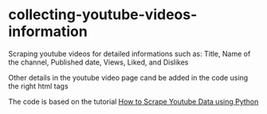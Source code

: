 # collecting-youtube-videos-information
Scraping youtube videos for detailed informations such as:
Title, Name of the channel, Published date, Views, Liked, and Dislikes

Other details in the youtube video page cand be added in the code using the right html tags

The code is based on the tutorial [How to Scrape Youtube Data using Python](https://www.promptcloud.com/blog/how-to-scrape-youtube-data-using-python/)
